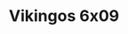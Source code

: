 ---
layout: episodios
title: "Vikingos 6x09"
url_serie_padre: 'vikingos/temporada-6'
category: 'series'
capitulo: 'yes'
anio: '2011'
prev: 'capitulo-8'
proximo: 'capitulo-10'
idioma: 'Latino/Subtitulado'
calidad: 'Full HD'
reproductores_fembed: ["https://feurl.com/v/pg83jbm4zg5qey2","Latino","https://feurl.com/v/4w5ggczj-5zr7ry","Latino","https://gdriveplayer.co/embed2.php?link=%252BW1xReS2NG6Ptk81Pdz27wDRVFKTesCz2DN3EP7p5%252FwJCMrbJ%252BOBGb7B8oYj71pMX9K0xgMtB8ItevYId4Re%252Fzj80QqV0BtR8AkJ6USLroY3fcNVLnQ7qYHxb7IKQDbasFeD%252BzED7f7A7MtxkCB1LcwtIvPhrDPbe2GfcpJVMEDmRX1ovpNNp7kYEgUwy554AtgeeJWpYMGGE0aOS9TaPq","Latino","https://feurl.com/v/60jrpf0gy0wxe4w","Subtitulado","https://feurl.com/v/m-8x5c54d8jqzdx","Subtitulado","https://gdriveplayer.co/embed2.php?link=ji2VLNdFsRLZiFT4Vx3BbwPlBib%252Brw%252BSW3R4lyLCTr%252FpITCzqCWk4jR6FmFMRB3wWTJLxRrGwY7Q0NLb3g9uk4FkHd%252FLRG9GyBTvphD0oHKJhDCCI%252F%252Fxb5Ie3CUF%252BM8sPBNh%252BK3E6MoLWayIjZyA1%252FjzAxmIdKC5R50ETbMvxchTdqc5bQmDq08%252BFHZ2MtG5h5s5XrOOexFHsBZt1JGeyF","Subtitulado","https://feurl.com/v/76511cg50dxe5g1","Subtitulado","https://player.premiumstream.live/player.php?id=NzI4&sub=https://sub.cuevana2.io/vtt-sub/sub7/Vikings.S06E09.vtt","Subtitulado"]
reproductores_upstream: ["https://upstream.to/embed-8zchmr60riv4.html","Subtitulado","https://upstream.to/embed-ojisj5htx2q1.html","Subtitulado"]
reproductor: onlystream
clasificacion: '+10'
tags:
- Fantasia
---